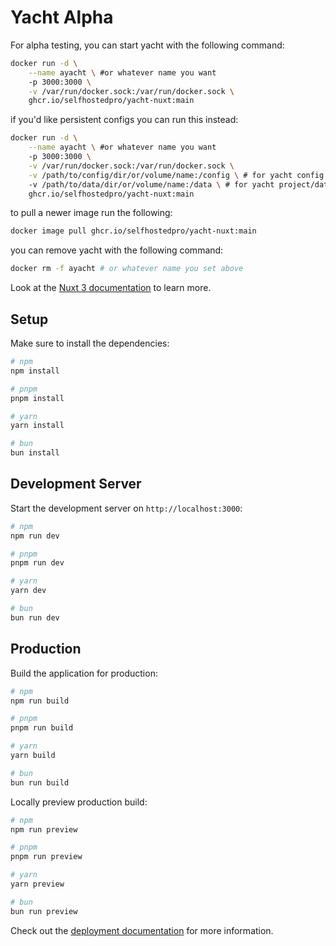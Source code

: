 # Yacht Alpha

For alpha testing, you can start yacht with the following command:

```bash
docker run -d \
    --name ayacht \ #or whatever name you want
    -p 3000:3000 \
    -v /var/run/docker.sock:/var/run/docker.sock \
    ghcr.io/selfhostedpro/yacht-nuxt:main
```

if you'd like persistent configs you can run this instead:

```bash
docker run -d \
    --name ayacht \ #or whatever name you want
    -p 3000:3000 \
    -v /var/run/docker.sock:/var/run/docker.sock \
    -v /path/to/config/dir/or/volume/name:/config \ # for yacht config directory
    -v /path/to/data/dir/or/volume/name:/data \ # for yacht project/data directory
    ghcr.io/selfhostedpro/yacht-nuxt:main
```

to pull a newer image run the following:

```bash
docker image pull ghcr.io/selfhostedpro/yacht-nuxt:main
```

you can remove yacht with the following command:

```bash
docker rm -f ayacht # or whatever name you set above
```

Look at the [Nuxt 3 documentation](https://nuxt.com/docs/getting-started/introduction) to learn more.

## Setup

Make sure to install the dependencies:

```bash
# npm
npm install

# pnpm
pnpm install

# yarn
yarn install

# bun
bun install
```

## Development Server

Start the development server on `http://localhost:3000`:

```bash
# npm
npm run dev

# pnpm
pnpm run dev

# yarn
yarn dev

# bun
bun run dev
```

## Production

Build the application for production:

```bash
# npm
npm run build

# pnpm
pnpm run build

# yarn
yarn build

# bun
bun run build
```

Locally preview production build:

```bash
# npm
npm run preview

# pnpm
pnpm run preview

# yarn
yarn preview

# bun
bun run preview
```

Check out the [deployment documentation](https://nuxt.com/docs/getting-started/deployment) for more information.
